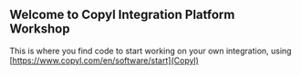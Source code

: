 ## Welcome to Copyl Integration Platform Workshop

This is where you find code to start working on your own integration, using [https://www.copyl.com/en/software/start](Copyl)

